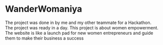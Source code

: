 # WanderWomaniya
The project was  done in by me and my other teammate for a Hackathon. The project was ready in a day. This project is about women empowerment. The website is like a launch pad for new women entrepreneurs and guide them to make their business a success  
